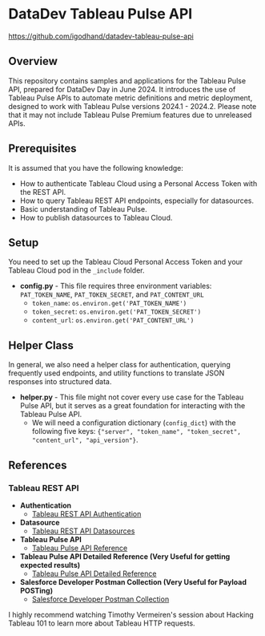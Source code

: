 # DataDev Tableau Pulse API
https://github.com/igodhand/datadev-tableau-pulse-api

## Overview
This repository contains samples and applications for the Tableau Pulse API, prepared for DataDev Day in June 2024. It introduces the use of Tableau Pulse APIs to automate metric definitions and metric deployment, designed to work with Tableau Pulse versions 2024.1 - 2024.2. Please note that it may not include Tableau Pulse Premium features due to unreleased APIs.

## Prerequisites
It is assumed that you have the following knowledge:
* How to authenticate Tableau Cloud using a Personal Access Token with the REST API.
* How to query Tableau REST API endpoints, especially for datasources.
* Basic understanding of Tableau Pulse.
* How to publish datasources to Tableau Cloud.

## Setup
You need to set up the Tableau Cloud Personal Access Token and your Tableau Cloud pod in the `_include` folder.

* **config.py** - This file requires three environment variables: `PAT_TOKEN_NAME`, `PAT_TOKEN_SECRET`, and `PAT_CONTENT_URL`
    * `token_name`: `os.environ.get('PAT_TOKEN_NAME')`
    * `token_secret`: `os.environ.get('PAT_TOKEN_SECRET')`
    * `content_url`: `os.environ.get('PAT_CONTENT_URL')`

## Helper Class
In general, we also need a helper class for authentication, querying frequently used endpoints, and utility functions to translate JSON responses into structured data.

* **helper.py** - This file might not cover every use case for the Tableau Pulse API, but it serves as a great foundation for interacting with the Tableau Pulse API.
    * We will need a configuration dictionary (`config_dict`) with the following five keys: `{"server", "token_name", "token_secret", "content_url", "api_version"}`.


## References

### Tableau REST API
* **Authentication**
    * [Tableau REST API Authentication](https://help.tableau.com/current/api/rest_api/en-us/REST/rest_api_concepts_auth.htm)
* **Datasource**
    * [Tableau REST API Datasources](https://help.tableau.com/current/api/rest_api/en-us/REST/rest_api_ref_data_sources.htm)
* **Tableau Pulse API**
    * [Tableau Pulse API Reference](https://help.tableau.com/current/api/rest_api/en-us/REST/rest_api_ref_pulse.htm)
* **Tableau Pulse API Detailed Reference (Very Useful for getting expected results)**
    * [Tableau Pulse API Detailed Reference](https://help.tableau.com/current/api/rest_api/en-us/REST/TAG/index.html#tag/Pulse-Methods)
* **Salesforce Developer Postman Collection (Very Useful for Payload POSTing)**
    * [Salesforce Developer Postman Collection](https://www.postman.com/salesforce-developers/workspace/salesforce-developers/folder/12721794-d04fce0e-38f8-4bf0-8bca-978f0364c919)

I highly recommend watching Timothy Vermeiren's session about Hacking Tableau 101 to learn more about Tableau HTTP requests.

